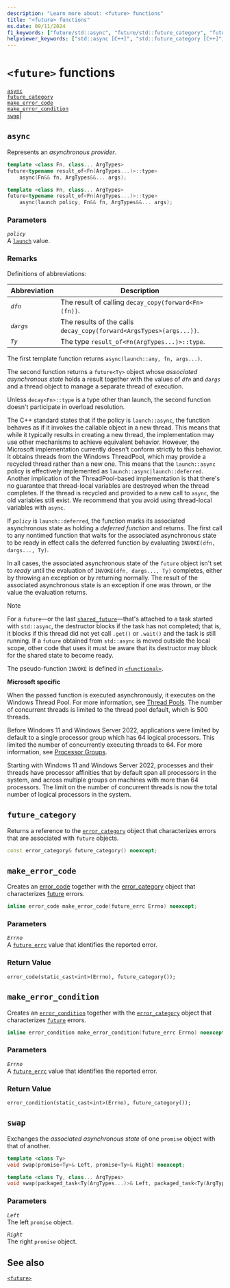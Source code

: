 ```yaml
---
description: "Learn more about: <future> functions"
title: "<future> functions"
ms.date: 09/11/2024
f1_keywords: ["future/std::async", "future/std::future_category", "future/std::make_error_code", "future/std::make_error_condition", "future/std::swap"]
helpviewer_keywords: ["std::async [C++]", "std::future_category [C++]", "std::make_error_code [C++]", "std::make_error_condition [C++]", "std::swap [C++]"]
---
```

# `<future>` functions

[`async`](#async)\
[`future_category`](#future_category)\
[`make_error_code`](#make_error_code)\
[`make_error_condition`](#make_error_condition)\
[`swap`](#swap)|

## <a name="async"></a> `async`

Represents an *asynchronous provider*.

```cpp
template <class Fn, class... ArgTypes>
future<typename result_of<Fn(ArgTypes...)>::type>
    async(Fn&& fn, ArgTypes&&... args);

template <class Fn, class... ArgTypes>
future<typename result_of<Fn(ArgTypes...)>::type>
    async(launch policy, Fn&& fn, ArgTypes&&... args);
```

### Parameters

*`policy`*\
A [`launch`](../standard-library/future-enums.md#launch) value.

### Remarks

Definitions of abbreviations:

|Abbreviation|Description|
|-|-|
|*`dfn`*|The result of calling `decay_copy(forward<Fn>(fn))`.|
|*`dargs`*|The results of the calls `decay_copy(forward<ArgsTypes>(args...))`.|
|*`Ty`*|The type `result_of<Fn(ArgTypes...)>::type`.|

The first template function returns `async(launch::any, fn, args...)`.

The second function returns a `future<Ty>` object whose *associated asynchronous state* holds a result together with the values of *`dfn`* and *`dargs`* and a thread object to manage a separate thread of execution.

Unless `decay<Fn>::type` is a type other than launch, the second function doesn't participate in overload resolution.

The C++ standard states that if the policy is `launch::async`, the function behaves as if it invokes the callable object in a new thread. This means that while it typically results in creating a new thread, the implementation may use other mechanisms to achieve equivalent behavior. However, the Microsoft implementation currently doesn't conform strictly to this behavior. It obtains threads from the Windows ThreadPool, which may provide a recycled thread rather than a new one. This means that the `launch::async` policy is effectively implemented as `launch::async|launch::deferred`. Another implication of the ThreadPool-based implementation is that there's no guarantee that thread-local variables are destroyed when the thread completes. If the thread is recycled and provided to a new call to `async`, the old variables still exist. We recommend that you avoid using thread-local variables with `async`.

If *`policy`* is `launch::deferred`, the function marks its associated asynchronous state as holding a *deferred function* and returns. The first call to any nontimed function that waits for the associated asynchronous state to be ready in effect calls the deferred function by evaluating `INVOKE(dfn, dargs..., Ty)`.

In all cases, the associated asynchronous state of the `future` object isn't set to *ready* until the evaluation of `INVOKE(dfn, dargs..., Ty)` completes, either by throwing an exception or by returning normally. The result of the associated asynchronous state is an exception if one was thrown, or the value the evaluation returns.

> [!NOTE]
> For a `future`—or the last [`shared_future`](../standard-library/shared-future-class.md)—that's attached to a task started with `std::async`, the destructor blocks if the task has not completed; that is, it blocks if this thread did not yet call `.get()` or `.wait()` and the task is still running. If a `future` obtained from `std::async` is moved outside the local scope, other code that uses it must be aware that its destructor may block for the shared state to become ready.

The pseudo-function `INVOKE` is defined in [`<functional>`](../standard-library/functional.md).

**Microsoft specific**

When the passed function is executed asynchronously, it executes on the Windows Thread Pool. For more information, see [Thread Pools](/windows/win32/procthread/thread-pools). The number of concurrent threads is limited to the thread pool default, which is 500 threads.

Before Windows 11 and Windows Server 2022, applications were limited by default to a single processor group which has 64 logical processors. This limited the number of concurrently executing threads to 64. For more information, see [Processor Groups](/windows/win32/procthread/processor-groups).

Starting with Windows 11 and Windows Server 2022, processes and their threads have processor affinities that by default span all processors in the system, and across multiple groups on machines with more than 64 processors. The limit on the number of concurrent threads is now the total number of logical processors in the system.

## <a name="future_category"></a> `future_category`

Returns a reference to the [`error_category`](../standard-library/error-category-class.md) object that characterizes errors that are associated with `future` objects.

```cpp
const error_category& future_category() noexcept;
```

## <a name="make_error_code"></a> `make_error_code`

Creates an [error_code](../standard-library/error-code-class.md) together with the [error_category](../standard-library/error-category-class.md) object that characterizes [future](../standard-library/future-class.md) errors.

```cpp
inline error_code make_error_code(future_errc Errno) noexcept;
```

### Parameters

*`Errno`*\
A [`future_errc`](../standard-library/future-enums.md#future_errc) value that identifies the reported error.

### Return Value

`error_code(static_cast<int>(Errno), future_category());`

## <a name="make_error_condition"></a> `make_error_condition`

Creates an [`error_condition`](../standard-library/error-condition-class.md) together with the [`error_category`](../standard-library/error-category-class.md) object that characterizes [`future`](../standard-library/future-class.md) errors.

```cpp
inline error_condition make_error_condition(future_errc Errno) noexcept;
```

### Parameters

*`Errno`*\
A [`future_errc`](../standard-library/future-enums.md#future_errc) value that identifies the reported error.

### Return Value

`error_condition(static_cast<int>(Errno), future_category());`

## <a name="swap"></a> `swap`

Exchanges the *associated asynchronous state* of one `promise` object with that of another.

```cpp
template <class Ty>
void swap(promise<Ty>& Left, promise<Ty>& Right) noexcept;

template <class Ty, class... ArgTypes>
void swap(packaged_task<Ty(ArgTypes...)>& Left, packaged_task<Ty(ArgTypes...)>& Right) noexcept;
```

### Parameters

*`Left`*\
The left `promise` object.

*`Right`*\
The right `promise` object.

## See also

[`<future>`](../standard-library/future.md)
